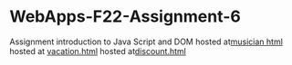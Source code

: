# WebApps-F22-Assignment-6
Assignment introduction to Java Script and DOM
hosted at[musician html](https://github.com/44-563-Web-Apps-F22/44563-webapps-assignment-6-gopikrishna456.git/musician.html)
hosted at [vacation.html](https://github.com/44-563-Web-Apps-F22/44563-webapps-assignment-6-gopikrishna456.git/vacation.html)
hosted at[discount.html](https://github.com/44-563-Web-Apps-F22/44563-webapps-assignment-6-gopikrishna456.git/discount.html)